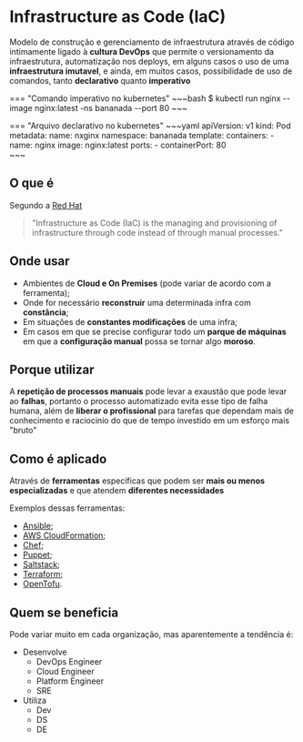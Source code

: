 # Infrastructure as Code (IaC)

Modelo de construção e gerenciamento de infraestrutura através de código intimamente ligado à **cultura DevOps** que permite o versionamento da infraestrutura, automatização nos deploys, em alguns casos o uso de uma **infraestrutura imutavel**, e ainda, em muitos casos, possibilidade de uso de comandos, tanto **declarativo** quanto **imperativo**

=== "Comando imperativo no kubernetes"
    ~~~bash
    $ kubectl run nginx --image nginx:latest -ns bananada --port 80
    ~~~

=== "Arquivo declarativo no kubernetes"
    ~~~yaml
    apiVersion: v1
    kind: Pod
    metadata:
      name: nxginx
      namespace: bananada
    template:
      containers:
      - name: nginx
        image: nginx:latest
        ports:
        - containerPort: 80  
    ~~~

## O que é

Segundo a [Red Hat](https://www.redhat.com/en/topics/automation/what-is-infrastructure-as-code-iac)
> "Infrastructure as Code (IaC) is the managing and provisioning of infrastructure through code instead of through manual processes."

## Onde usar

* Ambientes de **Cloud e On Premises** (pode variar de acordo com a ferramenta);
* Onde for necessário **reconstruir** uma determinada infra com **constância**;
* Em situações de **constantes modificações** de uma infra;
* Em casos em que se precise configurar todo um **parque de máquinas** em que a **configuração manual** possa se tornar algo **moroso**.

## Porque utilizar

A **repetição de processos manuais** pode levar a exaustão que pode levar ao **falhas**, portanto o processo automatizado evita esse tipo de falha humana, além de **liberar o profissional** para tarefas que dependam mais de conhecimento e raciocinio do que de tempo investido em um esforço mais "bruto"

## Como é aplicado

Através de **ferramentas** específicas que podem ser **mais ou menos especializadas** e que atendem **diferentes necessidades**

Exemplos dessas ferramentas:

* [Ansible](https://www.ansible.com/);
* [AWS CloudFormation](https://aws.amazon.com/pt/cloudformation/);
* [Chef](https://www.chef.io/);
* [Puppet](https://www.puppet.com/);
* [Saltstack](https://docs.saltproject.io/en/latest/contents.html);
* [Terraform](https://www.terraform.io/);
* [OpenTofu](https://opentofu.org/).

## Quem se beneficia

Pode variar muito em cada organização, mas aparentemente a tendência é:

* Desenvolve
    * DevOps Engineer
    * Cloud Engineer
    * Platform Engineer
    * SRE
* Utiliza
    * Dev
    * DS
    * DE